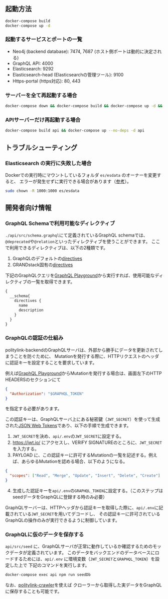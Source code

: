 ## 起動方法

```bash
docker-compose build
docker-compose up -d
```

### 起動するサービスとポートの一覧

* Neo4j (backend database): 7474, 7687 (ホスト側ポートは動的に決定される)
* GraphQL API: 4000
* Elasticsearch: 9292
* Elasticsearch-head (Elasticsearchの管理ツール): 9100
* Https-portal (https対応): 80, 443

### サーバーを全て再起動する場合

```bash
docker-compose down && docker-compose build && docker-compose up -d && docker-compose logs -f
```

### APIサーバーだけ再起動する場合

```bash
docker-compose build api && docker-compose up --no-deps -d api
```

## トラブルシューティング

### Elasticsearch の実行に失敗した場合

Dockerでの実行時にマウントしているフォルダ `es/esdata` のオーナーを変更すると、
エラーが発生せずに実行できる場合があります（[参考](https://techoverflow.net/2020/04/18/how-to-fix-elasticsearch-docker-accessdeniedexception-usr-share-elasticsearch-data-nodes/)）。

```bash
sudo chown -R 1000:1000 es/esdata
```

## 開発者向け情報

### GraphQL Schemaで利用可能なディレクティブ

`./api/src/schema.graphql`にて定義されているGraphQL schemaでは、`@deprecated`や`@relation`といったディレクティブを使うことができます。 
ここで利用できるディレクティブは、以下の2種類です。

1. GraphQLのデフォルトの[directives](https://www.apollographql.com/docs/apollo-server/schema/directives/)
2. GRANDstack固有の[directives](https://grandstack.io/docs/graphql-schema-directives/)

下記のGraphQLクエリを[GraphQL Playground](https://graphql.politylink.jp/)から実行すれば、使用可能なディレクティブの一覧を取得できます。

```graphql
{
  __schema{
    directives {
      name
      description
    }
  }
}
```

### GraphQLの認証の仕組み

politylink-backendのGraphQLサーバは、外部から勝手にデータを更新されてしまうことを防ぐために、
Mutationを発行する際に、HTTPリクエストのヘッダに認証キーを設定することを要求しています。

例えば[GraphQL Playground](https://graphql.politylink.jp/)からMutationを発行する場合は、画面左下のHTTP HEADERSのセクションにて
```json
{
  "Authorization": "$GRAPHQL_TOKEN"
}
```
を指定する必要があります。

この認証キーは、GraphQLサーバ上にある秘密鍵（`JWT_SECRET`）を使って生成された[JSON Web Tokens](https://jwt.io/)であり、以下の手順で生成できます。

1. `JWT_SECRET`を決め、`api/.env`の`JWT_SECRET`に設定する。
2. https://jwt.io/ にアクセスし、VERIFY SIGNATUREのところに、`JWT_SECRET`を入力する。
3. PAYLOAD に、この認証キーに許可するMutationの一覧を記述する。例えば、あらゆるMutationを認める場合、以下のようになる。
```json
{
  "scopes": ["Read", "Merge", "Update", "Insert", "Delete", "Create"]
}
```
4. 生成した認証キーを`api/.env`の`GRAPHQL_TOKEN`に設定する。（このステップはseedデータをGraphQLに登録する時のみ必要）

GraphQLサーバーは、HTTPヘッダから認証キーを取得した際に、`api/.env`に記載されている`JWT_SECRET`を用いてデコードし、
その認証キーに許可されているGraphQLの操作のみが実行できるように制御しています。

### GraphQLに仮のデータを保存する

`api/src/seed` に、GraphQLサーバが正常に動作しているか確認するためのモックデータが定義されています。
このデータをバックエンドのデータベースにロードするためには、`api/.env` に環境変数（`JWT_SECRET`と`GRAPHQL_TOKEN`）を設定した上で
下記のコマンドを実行します。

```bash
docker-compose exec api npm run seedDb
```
なお、[politylink-crawler](https://github.com/politylink/politylink-crawler)を使えば
クローラーから取得した実データをGraphQLに保存することも可能です。
